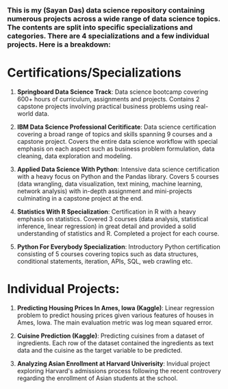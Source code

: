 ### This is my (Sayan Das) data science repository containing numerous projects across a wide range of data science topics. The contents are split into specific specializations and categories. There are 4 specializations and a few individual projects. Here is a breakdown: 

# Certifications/Specializations

1. **Springboard Data Science Track**: Data science bootcamp covering 600+ hours of curriculum, assignments and projects. Contains 2 capstone projects involving practical business problems using real-world data. 

2. **IBM Data Science Professional Ceritificate**: Data science certification covering a broad range of topics and skills spanning 9 courses and a capstone project. Covers the entire data science workflow with special emphasis on each aspect such as business problem formulation, data cleaning, data exploration and modeling. 

3. **Applied Data Science With Python**: Intensive data science certification with a heavy focus on Python and the Pandas library. Covers 5 courses (data wrangling, data visualization, text mining, machine learning, network analysis) with in-depth assignment and mini-projects culminating in a capstone project at the end. 

4. **Statistics With R Specialization**: Certification in R with a heavy emphasis on statistics. Covered 3 courses (data analysis, statistical inference, linear regression) in great detail and provided a solid understanding of statistics and R. Completed a project for each course. 

5. **Python For Everybody Specialization**: Introductory Python certification consisting of 5 courses covering topics such as data structures, conditional statements, iteration, APIs, SQL, web crawling etc. 

# Individual Projects:

1. **Predicting Housing Prices In Ames, Iowa (Kaggle)**: Linear regression problem to predict housing prices given various features of houses in Ames, Iowa. The main evaluation metric was log mean squared error. 

2. **Cuisine Prediction (Kaggle)**: Predicting cuisines from a dataset of ingredients. Each row of the dataset contained the ingredients as text data and the cuisine as the target variable to be predicted. 

3. **Analyzing Asian Enrollment at Harvard Univerisity**: Invidual project exploring Harvard's admissions process following the recent controvery regarding the enrollment of Asian students at the school. 
